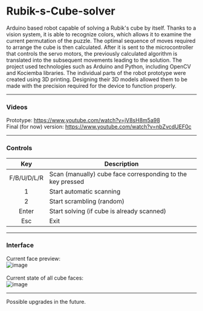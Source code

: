 # Rubik-s-Cube-solver
Arduino based robot capable of solving a Rubik's cube by
itself. Thanks to a vision system, it is able to recognize colors, which allows it to examine the current permutation of the puzzle. The optimal sequence of moves required to arrange the cube is then calculated. After it is sent to the microcontroller that controls the servo motors, the previously calculated algorithm is translated into the subsequent movements leading to the solution. The project used technologies such as Arduino and Python, including OpenCV and Kociemba libraries. The individual parts of the robot prototype were created using 3D printing. Designing their 3D models allowed them to be made with the precision required for the device to function properly.

---

### Videos
Prototype: https://www.youtube.com/watch?v=jV8sH8m5a98 <br>
Final (for now) version: https://www.youtube.com/watch?v=nbZvcdUEF0c

---

### Controls
| Key | Description |
| :---: | --- |
| F/B/U/D/L/R | Scan (manually) cube face corresponding to the key pressed |
| 1 | Start automatic scanning |
| 2 | Start scrambling (random) |
| Enter | Start solving (if cube is already scanned) |
| Esc | Exit |

---

### Interface
Current face preview: <br>
![image](https://user-images.githubusercontent.com/76228060/228278837-978810cf-5f13-490b-ad84-4bc8faad1b74.png) <br><br>
Current state of all cube faces: <br>
![image](https://user-images.githubusercontent.com/76228060/228278863-3099ddc4-234c-454d-b52b-faa1652278fc.png)

---

Possible upgrades in the future.
